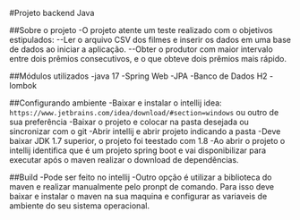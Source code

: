 #Projeto backend Java

##Sobre o projeto
-O projeto atente um teste realizado com o objetivos estipulados:
--Ler o arquivo CSV dos filmes e inserir os dados em uma base de dados ao iniciar a
aplicação.
--Obter o produtor com maior intervalo entre dois prêmios consecutivos, e o que
obteve dois prêmios mais rápido.

##Módulos utilizados
-java 17
-Spring Web
-JPA
-Banco de Dados H2
-lombok

##Configurando ambiente
-Baixar e instalar o intellij idea: `https://www.jetbrains.com/idea/download/#section=windows` ou outro de sua preferência
-Baixar o projeto e colocar na pasta desejada ou sincronizar com o git
-Abrir intellij e abrir projeto indicando a pasta
-Deve baixar JDK 1.7 superior, o projeto foi teestado com 1.8
-Ao abrir o projeto o intellij identifica que é um projeto spring boot e vai disponibilizar para executar após o maven realizar o download de dependências.

##Build
-Pode ser feito no intellij
-Outro opção é utilizar a biblioteca do maven e realizar manualmente pelo pronpt de comando. Para isso deve baixar e instalar o maven na sua maquina e configurar as variaveis de ambiente do seu sistema operacional.


